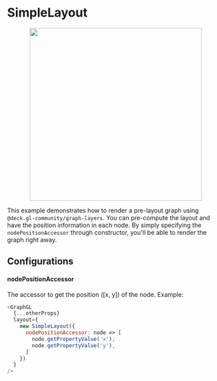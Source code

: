 # SimpleLayout

<p align="center">
  <img src="/gatsby/images/layouts/simple.png" height="400" />
</p>

This example demonstrates how to render a pre-layout graph using `@deck.gl-community/graph-layers`.
You can pre-compute the layout and have the position information in each node.
By simply specifying the `nodePositionAccessor` through constructor, you'll be able to render the graph right away.

## Configurations

#### nodePositionAccessor
The accessor to get the position ([x, y]) of the node.
Example:
```js
<GraphGL
  {...otherProps}
  layout={
    new SimpleLayout({
      nodePositionAccessor: node => [
        node.getPropertyValue('x'),
        node.getPropertyValue('y'),
      ]
    })
  }
/>
````
